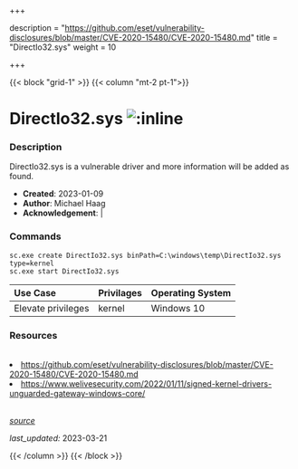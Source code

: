+++

description = "https://github.com/eset/vulnerability-disclosures/blob/master/CVE-2020-15480/CVE-2020-15480.md"
title = "DirectIo32.sys"
weight = 10

+++


{{< block "grid-1" >}}
{{< column "mt-2 pt-1">}}


# DirectIo32.sys ![:inline](/images/twitter_verified.png) 


### Description

DirectIo32.sys is a vulnerable driver and more information will be added as found.

- **Created**: 2023-01-09
- **Author**: Michael Haag
- **Acknowledgement**:  | [](https://twitter.com/)

### Commands

```
sc.exe create DirectIo32.sys binPath=C:\windows\temp\DirectIo32.sys type=kernel
sc.exe start DirectIo32.sys
```

| Use Case | Privilages | Operating System | 
|:---- | ---- | ---- |
| Elevate privileges | kernel | Windows 10 |

### Resources
<br>
<li><a href="https://github.com/eset/vulnerability-disclosures/blob/master/CVE-2020-15480/CVE-2020-15480.md">https://github.com/eset/vulnerability-disclosures/blob/master/CVE-2020-15480/CVE-2020-15480.md</a></li>
<li><a href="https://www.welivesecurity.com/2022/01/11/signed-kernel-drivers-unguarded-gateway-windows-core/">https://www.welivesecurity.com/2022/01/11/signed-kernel-drivers-unguarded-gateway-windows-core/</a></li>
<br>



[*source*](https://github.com/magicsword-io/LOLDrivers/tree/main/yaml/directio32.sys.yml)

*last_updated:* 2023-03-21








{{< /column >}}
{{< /block >}}
